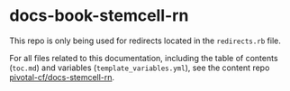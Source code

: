 docs-book-stemcell-rn
===========

This repo is only being used for redirects located in the `redirects.rb` file.

For all files related to this documentation, including the table of contents (`toc.md`) and variables (`template_variables.yml`), see the content repo [pivotal-cf/docs-stemcell-rn](https://github.com/pivotal-cf/docs-stemcell-rn).
